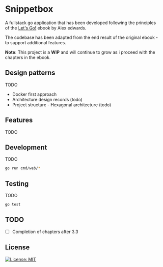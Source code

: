 # Snippetbox

A fullstack go application that has been developed following the principles of the [Let's Go!](https://lets-go.alexedwards.net/) ebook by Alex edwards.

The codebase has been adapted from the end result of the original ebook - to support additional features.

**Note:** This project is a **WIP** and will continue to grow as i proceed with the chapters in the ebook.

## Design patterns

TODO

- Docker first approach
- Architecture design records (todo)
- Project structure - Hexagonal architecture (todo)

## Features

TODO

## Development

TODO

```sh
go run cmd/web/*
```

## Testing

TODO

```sh
go test
```

## TODO

- [ ] Completion of chapters after 3.3

## License

[![License: MIT](https://img.shields.io/badge/License-MIT-yellow.svg)](https://opensource.org/licenses/MIT)
